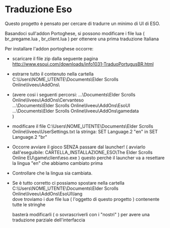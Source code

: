 # Traduzione Eso
Questo progetto è pensato per cercare di tradurre un minimo di UI di ESO.

Basandoci sull'addon Portoghese, si possono modificare i file lua ( br_pregame.lua , br_client.lua  ) per ottenere una prima traduzione Italiana


Per installare l'addon portoghese occorre:

- scaricare il file zip dalla seguente pagina http://www.esoui.com/downloads/info1031-TraduoPortugusBR.html
- estrarre tutto il contenuto nella cartella C:\Users\NOME_UTENTE\Documents\Elder Scrolls Online\liveeu\AddOns\
- (avere cosi i seguenti percorsi:
      ...\Documents\Elder Scrolls Online\liveeu\AddOns\Cervanteso\
      ...\Documents\Elder Scrolls Online\liveeu\AddOns\EsoUI\
      ...\Documents\Elder Scrolls Online\liveeu\AddOns\gamedata\
  )
- modificare il file C:\Users\NOME_UTENTE\Documents\Elder Scrolls Online\liveeu\UserSettings.txt la stringa:
	SET Language.2 "en"
	in
	SET Language.2 "br"
	
- Occorre avviare il gioco SENZA passare dal launcher! ( avviarlo dall'eseguibile: 
	CARTELLA_INSTALLAZIONE_ESO\The Elder Scrolls Online EU\game\client\eso.exe )
	questo perchè il launcher va a resettare la lingua "en" che abbiamo cambiato prima
	
- Controllare che la lingua sia cambiata.

- Se è tutto corretto ci possiamo spostare nella cartella 
	C:\Users\NOME_UTENTE\Documents\Elder Scrolls Online\liveeu\AddOns\EsoUI\lang\
  dove troviamo i due file lua ( l'oggetto di questo progetto ) contenente tutte le stringhe
  
  basterà modificarli ( o sovrascriverli con i "nostri" ) per avere una traduzione parziale dell'interfaccia
